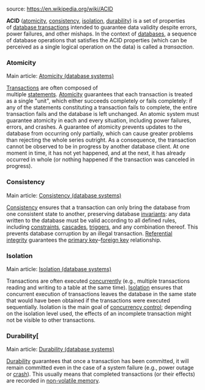 source: https://en.wikipedia.org/wiki/ACID

 **ACID** ([atomicity](https://en.wikipedia.org/wiki/Atomicity_(database_systems) "Atomicity (database systems)"), [consistency](https://en.wikipedia.org/wiki/Consistency_(database_systems) "Consistency (database systems)"), [isolation](https://en.wikipedia.org/wiki/Isolation_(database_systems) "Isolation (database systems)"), [durability](https://en.wikipedia.org/wiki/Durability_(database_systems) "Durability (database systems)")) is a set of properties of [database transactions](https://en.wikipedia.org/wiki/Database_transaction "Database transaction") intended to guarantee data validity despite errors, power failures, and other mishaps. In the context of [databases](https://en.wikipedia.org/wiki/Database "Database"), a sequence of database operations that satisfies the ACID properties (which can be perceived as a single logical operation on the data) is called a _transaction_.

### Atomicity

Main article: [Atomicity (database systems)](https://en.wikipedia.org/wiki/Atomicity_(database_systems) "Atomicity (database systems)")

[Transactions](https://en.wikipedia.org/wiki/Database_transaction "Database transaction") are often composed of multiple [statements](https://en.wikipedia.org/wiki/SQL_syntax "SQL syntax"). [Atomicity](https://en.wikipedia.org/wiki/Atomicity_(database_systems) "Atomicity (database systems)") guarantees that each transaction is treated as a single "unit", which either succeeds completely or fails completely: if any of the statements constituting a transaction fails to complete, the entire transaction fails and the database is left unchanged. An atomic system must guarantee atomicity in each and every situation, including power failures, errors, and crashes. A guarantee of atomicity prevents updates to the database from occurring only partially, which can cause greater problems than rejecting the whole series outright. As a consequence, the transaction cannot be observed to be in progress by another database client. At one moment in time, it has not yet happened, and at the next, it has already occurred in whole (or nothing happened if the transaction was canceled in progress).

### Consistency

Main article: [Consistency (database systems)](https://en.wikipedia.org/wiki/Consistency_(database_systems) "Consistency (database systems)")

[Consistency](https://en.wikipedia.org/wiki/Consistency_(database_systems) "Consistency (database systems)") ensures that a transaction can only bring the database from one consistent state to another, preserving database [invariants](https://en.wikipedia.org/wiki/Invariant_(computer_science) "Invariant (computer science)"): any data written to the database must be valid according to all defined rules, including [constraints](https://en.wikipedia.org/wiki/Integrity_constraints "Integrity constraints"), [cascades](https://en.wikipedia.org/wiki/Cascading_rollback "Cascading rollback"), [triggers](https://en.wikipedia.org/wiki/Database_trigger "Database trigger"), and any combination thereof. This prevents database corruption by an illegal transaction. [Referential integrity](https://en.wikipedia.org/wiki/Referential_integrity "Referential integrity") guarantees the [primary key](https://en.wikipedia.org/wiki/Unique_key "Unique key")–[foreign key](https://en.wikipedia.org/wiki/Foreign_key "Foreign key") relationship.

### Isolation

Main article: [Isolation (database systems)](https://en.wikipedia.org/wiki/Isolation_(database_systems) "Isolation (database systems)")

Transactions are often executed [concurrently](https://en.wikipedia.org/wiki/Concurrent_computing "Concurrent computing") (e.g., multiple transactions reading and writing to a table at the same time). [Isolation](https://en.wikipedia.org/wiki/Isolation_(database_systems) "Isolation (database systems)") ensures that concurrent execution of transactions leaves the database in the same state that would have been obtained if the transactions were executed sequentially. Isolation is the main goal of [concurrency control](https://en.wikipedia.org/wiki/Concurrency_control "Concurrency control"); depending on the isolation level used, the effects of an incomplete transaction might not be visible to other transactions.

### Durability[

Main article: [Durability (database systems)](https://en.wikipedia.org/wiki/Durability_(database_systems) "Durability (database systems)")

[Durability](https://en.wikipedia.org/wiki/Durability_(computer_science) "Durability (computer science)") guarantees that once a transaction has been committed, it will remain committed even in the case of a system failure (e.g., power outage or [crash](https://en.wikipedia.org/wiki/Crash_(computing) "Crash (computing)")). This usually means that completed transactions (or their effects) are recorded in [non-volatile memory](https://en.wikipedia.org/wiki/Non-volatile_memory "Non-volatile memory").